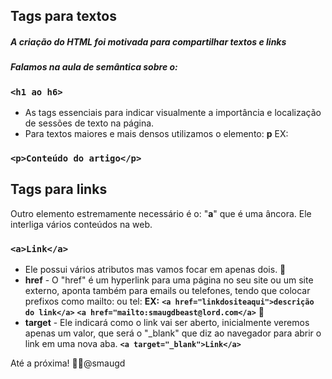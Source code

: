 ## Tags para textos

##### A criação do HTML foi motivada para compartilhar textos e links
  
##### Falamos na aula de semântica sobre o:

### `<h1 ao h6>`

- As tags essenciais para indicar visualmente a importância e localização de sessões de texto na página.
- Para textos maiores e mais densos utilizamos o elemento: **p** EX:

### **`<p>Conteúdo do artigo</p>`**

## Tags para links

 Outro elemento estremamente necessário é o: "**a**" que é uma âncora. Ele interliga vários conteúdos na web.

### `<a>Link</a>`

- Ele possui vários atributos mas vamos focar em apenas dois.
:link:
- **href** - O "href" é um hyperlink para uma página no seu site ou um site externo, aponta também para emails ou telefones, tendo que colocar prefixos como mailto: ou tel:
 **EX:**
**`<a href="linkdositeaqui">descrição do link</a>`**
 **`<a href="mailto:smaugdbeast@lord.com</a>`**
:link:
- **target** - Ele indicará como o link vai ser aberto, inicialmente veremos apenas um valor, que será o "_blank" que diz ao navegador para abrir o link em uma nova aba.
 **`<a target="_blank">Link</a>`**

Até a próxima! :wave::dragon:@smaugd
